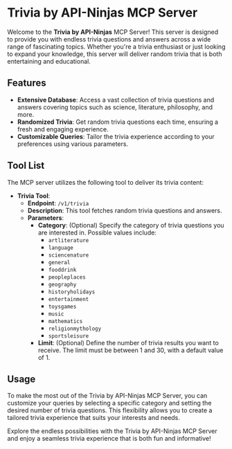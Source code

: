 # Trivia by API-Ninjas MCP Server

Welcome to the **Trivia by API-Ninjas** MCP Server! This server is designed to provide you with endless trivia questions and answers across a wide range of fascinating topics. Whether you're a trivia enthusiast or just looking to expand your knowledge, this server will deliver random trivia that is both entertaining and educational.

## Features

- **Extensive Database**: Access a vast collection of trivia questions and answers covering topics such as science, literature, philosophy, and more.
- **Randomized Trivia**: Get random trivia questions each time, ensuring a fresh and engaging experience.
- **Customizable Queries**: Tailor the trivia experience according to your preferences using various parameters.

## Tool List

The MCP server utilizes the following tool to deliver its trivia content:

- **Trivia Tool**: 
  - **Endpoint**: `/v1/trivia`
  - **Description**: This tool fetches random trivia questions and answers.
  - **Parameters**:
    - **Category**: (Optional) Specify the category of trivia questions you are interested in. Possible values include:
      - `artliterature`
      - `language`
      - `sciencenature`
      - `general`
      - `fooddrink`
      - `peopleplaces`
      - `geography`
      - `historyholidays`
      - `entertainment`
      - `toysgames`
      - `music`
      - `mathematics`
      - `religionmythology`
      - `sportsleisure`
    - **Limit**: (Optional) Define the number of trivia results you want to receive. The limit must be between 1 and 30, with a default value of 1.

## Usage

To make the most out of the Trivia by API-Ninjas MCP Server, you can customize your queries by selecting a specific category and setting the desired number of trivia questions. This flexibility allows you to create a tailored trivia experience that suits your interests and needs.

Explore the endless possibilities with the Trivia by API-Ninjas MCP Server and enjoy a seamless trivia experience that is both fun and informative!